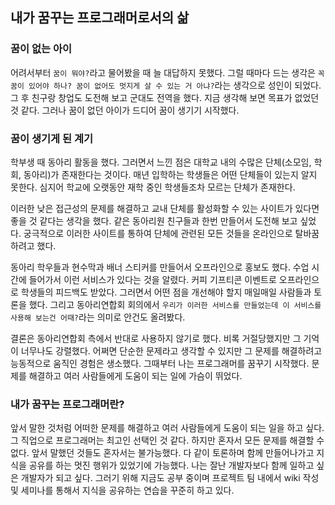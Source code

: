 ## 내가 꿈꾸는 프로그래머로서의 삶

### 꿈이 없는 아이
어려서부터 `꿈이 뭐야?`라고 물어봤을 때 늘 대답하지 못했다. 그럴 때마다 드는 생각은 `꼭 꿈이 있어야 하나? 꿈이 없어도 멋지게 살 수 있는 거 아냐?`라는 생각으로 성인이 되었다.
그 후 친구랑 창업도 도전해 보고 군대도 전역을 했다. 지금 생각해 보면 목표가 없었던 것 같다. 그러나 꿈이 없던 아이가 드디어 꿈이 생기기 시작했다.

### 꿈이 생기게 된 계기
학부생 때 동아리 활동을 했다. 그러면서 느낀 점은 대학교 내의 수많은 단체(소모임, 학회, 동아리)가 존재한다는 것이다.
매년 입학하는 학생들은 어떤 단체들이 있는지 알지 못한다. 심지어 학교에 오랫동안 재학 중인 학생들조차 모르는 단체가 존재한다.    

이러한 낮은 접근성의 문제를 해결하고 교내 단체를 활성화할 수 있는 사이트가 있다면 좋을 것 같다는 생각을 했다.
같은 동아리원 친구들과 한번 만들어서 도전해 보고 싶었다. 궁극적으로 이러한 사이트를 통하여 단체에 관련된 모든 것들을 온라인으로 탈바꿈하려고 했다.  

동아리 학우들과 현수막과 배너 스티커를 만들어서 오프라인으로 홍보도 했다. 수업 시간에 들어가서 이런 서비스가 있다는 것을 알렸다.
커피 기프티콘 이벤트로 오프라인으로 학생들의 피드백도 받았다. 그러면서 어떤 점을 개선해야 할지 매일매일 사람들과 토론을 했다. 
그리고 동아리연합회 회의에서 `우리가 이러한 서비스를 만들었는데 이 서비스를 사용해 보는건 어때?`라는 의미로 안건도 올려봤다.  

결론은 동아리연합회 측에서 반대로 사용하지 않기로 했다. 비록 거절당했지만 그 기억이 너무나도 강렬했다. 어쩌면 단순한 문제라고 생각할 수 있지만
그 문제를 해결하려고 능동적으로 움직인 경험은 생소했다. 그때부터 나는 프로그래머를 꿈꾸기 시작했다.
문제를 해결하고 여러 사람들에게 도움이 되는 일에 가슴이 뛰었다.

### 내가 꿈꾸는 프로그래머란?
앞서 말한 것처럼 어떠한 문제를 해결하고 여러 사람들에게 도움이 되는 일을 하고 싶다. 그 직업으로 프로그래머는 최고인 선택인 것 같다.
하지만 혼자서 모든 문제를 해결할 수 없다. 앞서 말했던 것들도 혼자서는 불가능했다. 다 같이 토론하며 함께 만들어나가고 지식을 공유를 하는
멋진 행위가 있었기에 가능했다.
나는 잘난 개발자보다 함께 일하고 싶은 개발자가 되고 싶다. 
그러기 위해 지금도 공부 중이며 프로젝트 팀 내에서 wiki 작성 및 세미나를 통해서 지식을 공유하는 연습을 꾸준히 하고 있다. 
